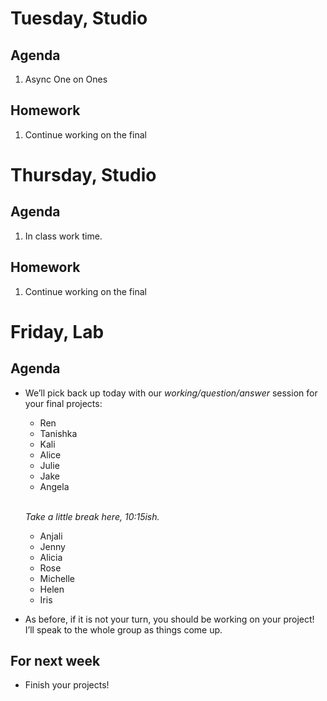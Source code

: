 ---
---

# Tuesday, Studio

## Agenda
1. Async One on Ones

## Homework
1. Continue working on the final


# Thursday, Studio
## Agenda
1. In class work time. 

## Homework
1. Continue working on the final



# Friday, Lab

## Agenda

- We’ll pick back up today with our *working/<wbr>question/<wbr>answer* session for your final projects:

	- Ren
	- Tanishka
	- Kali
	- Alice
	- Julie
	- Jake
	- Angela

	\
	*Take a little break here, 10:15ish.*

	- Anjali
	- Jenny
	- Alicia
	- Rose
	- Michelle
	- Helen
	- Iris

- As before, if it is not your turn, you should be working on your project! I’ll speak to the whole group as things come up.



## For next week

- Finish your projects!